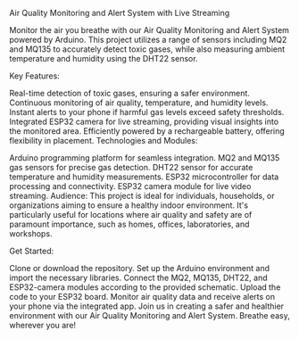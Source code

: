 Air Quality Monitoring and Alert System with Live Streaming

Monitor the air you breathe with our Air Quality Monitoring and Alert System powered by Arduino. This project utilizes a range of sensors including MQ2 and MQ135 to accurately detect toxic gases, while also measuring ambient temperature and humidity using the DHT22 sensor.

Key Features:

Real-time detection of toxic gases, ensuring a safer environment.
Continuous monitoring of air quality, temperature, and humidity levels.
Instant alerts to your phone if harmful gas levels exceed safety thresholds.
Integrated ESP32 camera for live streaming, providing visual insights into the monitored area.
Efficiently powered by a rechargeable battery, offering flexibility in placement.
Technologies and Modules:

Arduino programming platform for seamless integration.
MQ2 and MQ135 gas sensors for precise gas detection.
DHT22 sensor for accurate temperature and humidity measurements.
ESP32 microcontroller for data processing and connectivity.
ESP32 camera module for live video streaming.
Audience:
This project is ideal for individuals, households, or organizations aiming to ensure a healthy indoor environment. It's particularly useful for locations where air quality and safety are of paramount importance, such as homes, offices, laboratories, and workshops.

Get Started:

Clone or download the repository.
Set up the Arduino environment and import the necessary libraries.
Connect the MQ2, MQ135, DHT22, and ESP32-camera modules according to the provided schematic.
Upload the code to your ESP32 board.
Monitor air quality data and receive alerts on your phone via the integrated app.
Join us in creating a safer and healthier environment with our Air Quality Monitoring and Alert System. Breathe easy, wherever you are!
